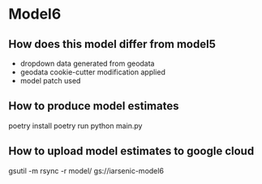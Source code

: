 # Model6

## How does this model differ from model5

- dropdown data generated from geodata
- geodata cookie-cutter modification applied
- model patch used

## How to produce model estimates

poetry install
poetry run python main.py

## How to upload model estimates to google cloud

gsutil -m rsync -r model/ gs://iarsenic-model6
